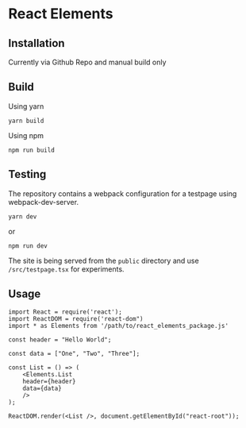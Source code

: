 # React Elements

## Installation

Currently via Github Repo and manual build only

## Build

Using yarn

    yarn build

Using npm

    npm run build

## Testing

The repository contains a webpack configuration for a testpage using webpack-dev-server.

    yarn dev

or

    npm run dev

The site is being served from the `public` directory and use `/src/testpage.tsx` for experiments.

## Usage

    import React = require('react');
    import ReactDOM = require('react-dom")
    import * as Elements from '/path/to/react_elements_package.js'

    const header = "Hello World";

    const data = ["One", "Two", "Three"];

    const List = () => (
        <Elements.List
        header={header}
        data={data}
        />
    );

    ReactDOM.render(<List />, document.getElementById("react-root"));

